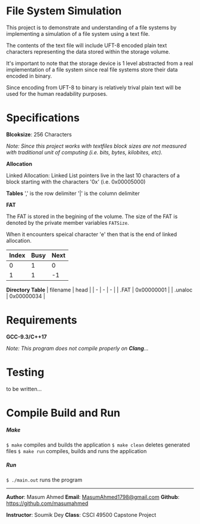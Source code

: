 # File System Simulation

This project is to demonstrate and understanding of a file systems by implementing a simulation of a file system using a text file.

The contents of the text file will include UFT-8 encoded plain text characters representing the data stored within the storage volume.

It's important to note that the storage device is 1 level abstracted from a real implementation of a file system since real file systems store their data encoded in binary.

Since encoding from UFT-8 to binary is relatively trival plain text will be used for the human readability purposes.

# Specifications
**Blcoksize**: 256 Characters

*Note: Since this project works with textfiles block sizes are not measured with traditional unit of computing (i.e. bits, bytes, kilobites, etc).*

**Allocation** 

Linked Allocation: Linked List pointers live in the last 10 characters of a block starting with the characters '0x' (i.e. 0x00005000)

**Tables**
',' is the row delimiter
'|' is the column delimiter

**FAT**

The FAT is stored in the begining of the volume. The size of the FAT is denoted by the private member variables `FATSize`.

When it encounters speical character 'e' then that is the end of linked allocation.


| Index | Busy | Next |
| - | - | - |
| 0 | 1 | 0 |
| 1 | 1 | -1 |

**Directory Table**
| filename | head |
| - | - | - |
| .FAT | 0x00000001 |
| .unaloc | 0x00000034 |

# Requirements
**GCC-9.3/C++17**

*Note: This program does not compile properly on **Clang**...*

# Testing
to be written...

# Compile Build and Run

##### Make
`$ make` compiles and builds the application
`$ make clean` deletes generated files
`$ make run` compiles, builds and runs the application
<!-- `$ make test` compiles, builds and runs the application with test -->


##### Run
`$ ./main.out` runs the program

<hr>

**Author**: Masum Ahmed
**Email**: MasumAhmed1798@gmail.com
**Github**: https://github.com/masumahmed

**Instructor**: Soumik Dey
**Class**: CSCI 49500 Capstone Project
